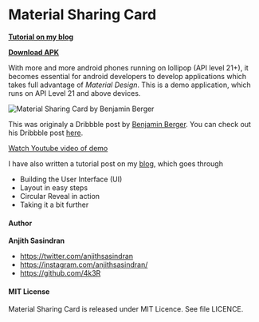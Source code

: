 # Material Sharing Card 
**[Tutorial on my blog](http://anjithsasindran.in/blog/2015/08/15/material-sharing-card/)**

**[Download APK](https://s3.amazonaws.com/anjithsasindran.in/blog/assets/2015-08-15/material_sharing_card_v1.0.0.apk)**

With more and more android phones running on lollipop (API level 21+), it becomes essential for android developers to develop applications which takes full advantage of _Material Design_. This is a demo application, which runs on API Level 21 and above devices. 

![Material Sharing Card by Benjamin Berger](/demo/screenshot.gif)

This was originaly a Dribbble post by [Benjamin Berger](https://dribbble.com/benjaminberger). You can check out his Dribbble post [here](https://dribbble.com/shots/2091522-Materials-Sharing-Card).

[Watch Youtube video of demo](https://www.youtube.com/watch?v=_ZFpaOQg_vs)

I have also written a tutorial post on my [blog](http://anjithsasindran.in/blog/2015/08/15/material-sharing-card/), which goes through
- Building the User Interface (UI)
- Layout in easy steps
- Circular Reveal in action
- Taking it a bit further

#### Author
**Anjith Sasindran**
- https://twitter.com/anjithsasindran
- https://instagram.com/anjithsasindran/
- https://github.com/4k3R

#### MIT License

Material Sharing Card is released under MIT Licence. See file LICENCE.
